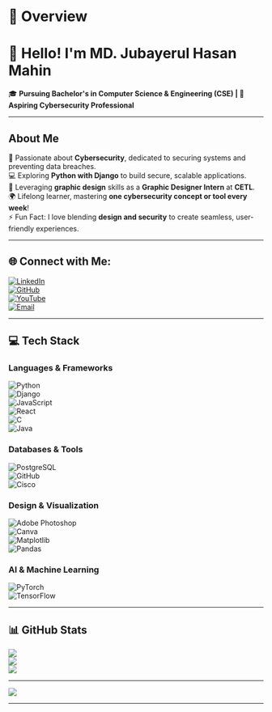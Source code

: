 # 💫 Overview  

# 👋 **Hello! I'm MD. Jubayerul Hasan Mahin**  
🎓 **Pursuing Bachelor's in Computer Science & Engineering (CSE) | 🚀 Aspiring Cybersecurity Professional**  

---  

## **About Me**  
🔐 Passionate about **Cybersecurity**, dedicated to securing systems and preventing data breaches.  
💻 Exploring **Python with Django** to build secure, scalable applications.  
🎨 Leveraging **graphic design** skills as a **Graphic Designer Intern** at **CETL**.  
🌍 Lifelong learner, mastering **one cybersecurity concept or tool every week**!  
⚡ Fun Fact: I love blending **design and security** to create seamless, user-friendly experiences.  

---  

## 🌐 **Connect with Me:**  
[![LinkedIn](https://img.shields.io/badge/LinkedIn-%230077B5.svg?logo=linkedin&logoColor=white)](https://linkedin.com/in/md-jubayerul-hasan-mahin)  
[![GitHub](https://img.shields.io/badge/GitHub-%23121011.svg?logo=github&logoColor=white)](https://github.com/Maahin11)  
[![YouTube](https://img.shields.io/badge/YouTube-%23FF0000.svg?logo=YouTube&logoColor=white)](https://www.youtube.com/@MentorMatrix-m11)  
[![Email](https://img.shields.io/badge/Email-D14836?logo=gmail&logoColor=white)](mailto:maahihasan2017@gmail.com)  

---  

## 💻 **Tech Stack**  

### **Languages & Frameworks**  
![Python](https://img.shields.io/badge/python-3670A0?style=for-the-badge&logo=python&logoColor=ffdd54)  
![Django](https://img.shields.io/badge/django-%23092E20.svg?style=for-the-badge&logo=django&logoColor=white)  
![JavaScript](https://img.shields.io/badge/javascript-%23323330.svg?style=for-the-badge&logo=javascript&logoColor=%23F7DF1E)  
![React](https://img.shields.io/badge/react-%2320232a.svg?style=for-the-badge&logo=react&logoColor=%2361DAFB)  
![C](https://img.shields.io/badge/c-%2300599C.svg?style=for-the-badge&logo=c&logoColor=white)  
![Java](https://img.shields.io/badge/java-%23ED8B00.svg?style=for-the-badge&logo=openjdk&logoColor=white)  

### **Databases & Tools**  
![PostgreSQL](https://img.shields.io/badge/postgres-%23316192.svg?style=for-the-badge&logo=postgresql&logoColor=white)  
![GitHub](https://img.shields.io/badge/github-%23121011.svg?style=for-the-badge&logo=github&logoColor=white)  
![Cisco](https://img.shields.io/badge/cisco-%23049fd9.svg?style=for-the-badge&logo=cisco&logoColor=black)  

### **Design & Visualization**  
![Adobe Photoshop](https://img.shields.io/badge/adobe%20photoshop-%2331A8FF.svg?style=for-the-badge&logo=adobe%20photoshop&logoColor=white)  
![Canva](https://img.shields.io/badge/Canva-%2300C4CC.svg?style=for-the-badge&logo=Canva&logoColor=white)  
![Matplotlib](https://img.shields.io/badge/Matplotlib-%23ffffff.svg?style=for-the-badge&logo=Matplotlib&logoColor=black)  
![Pandas](https://img.shields.io/badge/pandas-%23150458.svg?style=for-the-badge&logo=pandas&logoColor=white)  

### **AI & Machine Learning**  
![PyTorch](https://img.shields.io/badge/PyTorch-%23EE4C2C.svg?style=for-the-badge&logo=PyTorch&logoColor=white)  
![TensorFlow](https://img.shields.io/badge/TensorFlow-%23FF6F00.svg?style=for-the-badge&logo=TensorFlow&logoColor=white)  

---  

## 📊 **GitHub Stats**  
![](https://github-readme-stats.vercel.app/api?username=Maahin11&theme=default&hide_border=false&include_all_commits=false&count_private=false)  
![](https://github-readme-streak-stats.herokuapp.com/?user=Maahin11&theme=default&hide_border=false)  
![](https://github-readme-stats.vercel.app/api/top-langs/?username=Maahin11&theme=default&hide_border=false&include_all_commits=false&count_private=false&layout=compact)  

---  

[![](https://visitcount.itsvg.in/api?id=Maahin11&icon=0&color=3)](https://visitcount.itsvg.in)  

---
